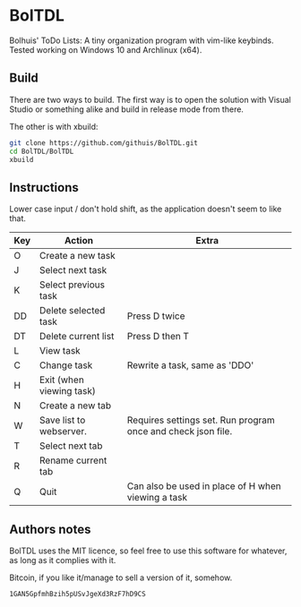 # BolTDL
Bolhuis' ToDo Lists: A tiny organization program with vim-like keybinds.
Tested working on Windows 10 and Archlinux (x64).

## Build
There are two ways to build. The first way is to open the solution with Visual Studio or something alike and build in release mode from there.

The other is with xbuild:
```bash
git clone https://github.com/githuis/BolTDL.git
cd BolTDL/BolTDL
xbuild
```
## Instructions

Lower case input / don't hold shift, as the application doesn't seem to like that.

| Key 	| Action                   	| Extra                                              	|
|-----	|--------------------------	|----------------------------------------------------	|
| O   	| Create a new task        	|                                                    	|
| J   	| Select next task         	|                                                    	|
| K   	| Select previous task     	|                                                    	|
| DD  	| Delete selected task     	| Press D twice                                      	|
| DT 	| Delete current list       | Press D then T                                        |
| L   	| View task                	|                                                    	|
| C   	| Change task               | Rewrite a task, same as 'DDO'                     	|
| H   	| Exit (when viewing task) 	|                                                    	|
| N   	| Create a new tab      	|                                                    	|
| W   	| Save list to webserver.     	|  Requires settings set. Run program once and check json file. |
| T   	| Select next tab       	|                                                    	|
| R   	| Rename current tab     	|                                                    	|
| Q   	| Quit                     	| Can also be used in place of H when viewing a task 	|


## Authors notes
BolTDL uses the MIT licence, so feel free to use this software for whatever, as long as it complies with it.

Bitcoin, if you like it/manage to sell a version of it, somehow.
```bash
1GAN5GpfmhBzih5pUSvJgeXd3RzF7hD9CS
```
